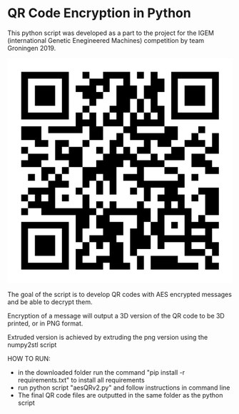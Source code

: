 # QR Code Encryption in Python

This python script was developed as a part to the project for the IGEM (international Genetic Enegineered Machines) competition by team Groningen 2019.

![alt text](https://raw.githubusercontent.com/M-P-P-C/QR-Code-Encryption/master/Example_QRcode_Encrypted.png)


The goal of the script is to develop QR codes with AES encrypted messages and be able to decrypt them.

Encryption of a message will output a 3D version of the QR code to be 3D printed, or in PNG format.

Extruded version is achieved by extruding the png version using the numpy2stl script

HOW TO RUN:
- in the downloaded folder run the command "pip install -r requirements.txt" to install all requirements
- run python script "aesQRv2.py" and follow instructions in command line
- The final QR code files are outputted in the same folder as the python script
